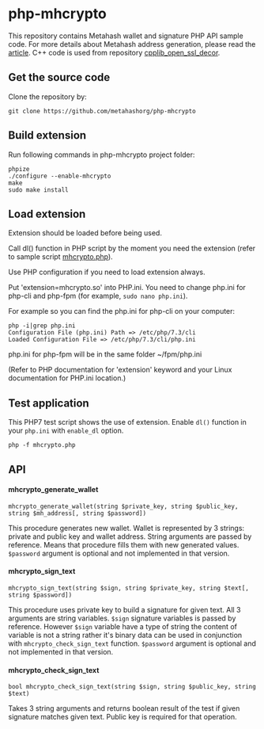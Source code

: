 # php-mhcrypto

This repository contains Metahash wallet and signature PHP API sample code.
For more details about Metahash address generation, please read the [article](https://developers.metahash.org/hc/en-us/articles/360002712193-Getting-started-with-Metahash-network#h_683619682421524476003219).
C++ code is used from repository [cpplib_open_ssl_decor](https://github.com/metahashorg/cpplib_open_ssl_decor).

## Get the source code
Clone the repository by:
```shell
git clone https://github.com/metahashorg/php-mhcrypto
```

## Build extension
Run following commands in php-mhcrypto project folder:
```shell
phpize
./configure --enable-mhcrypto
make
sudo make install
```

## Load extension
Extension should be loaded before being used.

Call dl() function in PHP script by the moment you need the extension (refer to sample script [mhcrypto.php](https://github.com/metahashorg/php-mhcrypto/blob/master/mhcrypto.php)).

Use PHP configuration if you need to load extension always. 

Put 'extension=mhcrypto.so' into PHP.ini. You need to change php.ini for php-cli and php-fpm (for example, `sudo nano php.ini`).

For example so you can find the php.ini for php-cli on your computer:
```shell
php -i|grep php.ini
Configuration File (php.ini) Path => /etc/php/7.3/cli
Loaded Configuration File => /etc/php/7.3/cli/php.ini
```
php.ini for php-fpm will be in the same folder ~/fpm/php.ini

(Refer to PHP documentation for 'extension' keyword and your Linux documentation for PHP.ini location.)

## Test application
This PHP7 test script shows the use of extension.
Enable `dl()` function in your `php.ini` with `enable_dl` option.
```shell
php -f mhcrypto.php
```

## API
#### mhcrypto_generate_wallet
```
mhcrypto_generate_wallet(string $private_key, string $public_key, string $mh_address[, string $password])
```
This procedure generates new wallet. Wallet is represented by 3 strings: private and public key and wallet address.
String arguments are passed by reference. Means that procedure fills them with new generated values.
`$password` argument is optional and not implemented in that version.

#### mhcrypto_sign_text
```
mhcrypto_sign_text(string $sign, string $private_key, string $text[, string $password])
```
This procedure uses private key to build a signature for given text. All 3 arguments are string variables.
`$sign` signature variables is passed by reference. However `$sign` variable have a type of string the content of variable
is not a string rather it's binary data can be used in conjunction with `mhcrypto_check_sign_text` function.
`$password` argument is optional and not implemented in that version.

#### mhcrypto_check_sign_text
```
bool mhcrypto_check_sign_text(string $sign, string $public_key, string $text)
```
Takes 3 string arguments and returns boolean result of the test if given signature matches given text.
Public key is required for that operation.

